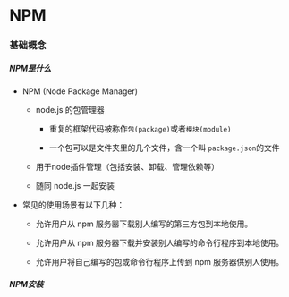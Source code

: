 # NPM

### 基础概念

##### NPM是什么

- NPM (Node Package Manager)
  
  - node.js 的包管理器
    
    - 重复的框架代码被称作`包(package)`或者`模块(module)`
    
    - 一个包可以是文件夹里的几个文件，含一个叫 `package.json`的文件
  
  - 用于node插件管理（包括安装、卸载、管理依赖等） 
  
  - 随同 node.js 一起安装

- 常见的使用场景有以下几种：
  
  - 允许用户从 npm 服务器下载别人编写的第三方包到本地使用。
  
  - 允许用户从 npm 服务器下载并安装别人编写的命令行程序到本地使用。
  
  - 允许用户将自己编写的包或命令行程序上传到 npm 服务器供别人使用。

##### NPM安装


